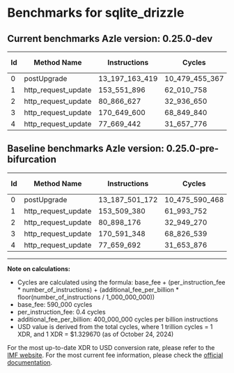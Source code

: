 # Benchmarks for sqlite_drizzle

## Current benchmarks Azle version: 0.25.0-dev

| Id  | Method Name         | Instructions   | Cycles         | USD           | USD/Million Calls | Change                              |
| --- | ------------------- | -------------- | -------------- | ------------- | ----------------- | ----------------------------------- |
| 0   | postUpgrade         | 13_197_163_419 | 10_479_455_367 | $0.0139342174 | $13_934.21        | <font color="red">+9_662_247</font> |
| 1   | http_request_update | 153_551_896    | 62_010_758     | $0.0000824538 | $82.45            | <font color="red">+42_516</font>    |
| 2   | http_request_update | 80_866_627     | 32_936_650     | $0.0000437949 | $43.79            | <font color="green">-31_549</font>  |
| 3   | http_request_update | 170_649_600    | 68_849_840     | $0.0000915476 | $91.54            | <font color="red">+58_252</font>    |
| 4   | http_request_update | 77_669_442     | 31_657_776     | $0.0000420944 | $42.09            | <font color="red">+9_750</font>     |

## Baseline benchmarks Azle version: 0.25.0-pre-bifurcation

| Id  | Method Name         | Instructions   | Cycles         | USD           | USD/Million Calls |
| --- | ------------------- | -------------- | -------------- | ------------- | ----------------- |
| 0   | postUpgrade         | 13_187_501_172 | 10_475_590_468 | $0.0139290784 | $13_929.07        |
| 1   | http_request_update | 153_509_380    | 61_993_752     | $0.0000824312 | $82.43            |
| 2   | http_request_update | 80_898_176     | 32_949_270     | $0.0000438117 | $43.81            |
| 3   | http_request_update | 170_591_348    | 68_826_539     | $0.0000915166 | $91.51            |
| 4   | http_request_update | 77_659_692     | 31_653_876     | $0.0000420892 | $42.08            |

---

**Note on calculations:**

-   Cycles are calculated using the formula: base_fee + (per_instruction_fee \* number_of_instructions) + (additional_fee_per_billion \* floor(number_of_instructions / 1_000_000_000))
-   base_fee: 590_000 cycles
-   per_instruction_fee: 0.4 cycles
-   additional_fee_per_billion: 400_000_000 cycles per billion instructions
-   USD value is derived from the total cycles, where 1 trillion cycles = 1 XDR, and 1 XDR = $1.329670 (as of October 24, 2024)

For the most up-to-date XDR to USD conversion rate, please refer to the [IMF website](https://www.imf.org/external/np/fin/data/rms_sdrv.aspx).
For the most current fee information, please check the [official documentation](https://internetcomputer.org/docs/current/developer-docs/gas-cost#execution).
